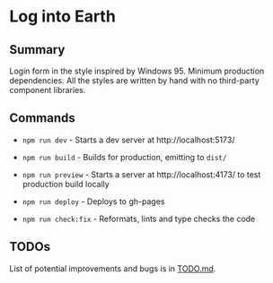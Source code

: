 # Log into Earth

## Summary

Login form in the style inspired by Windows 95. Minimum
production dependencies. All the styles are written by hand
with no third-party component libraries.

## Commands

- `npm run dev` - Starts a dev server at http://localhost:5173/

- `npm run build` - Builds for production, emitting to `dist/`

- `npm run preview` - Starts a server at http://localhost:4173/ to test production build locally

- `npm run deploy` - Deploys to gh-pages

- `npm run check:fix` - Reformats, lints and type checks the
  code

## TODOs

List of potential improvements and bugs is in
[TODO.md](./TODO.md).
